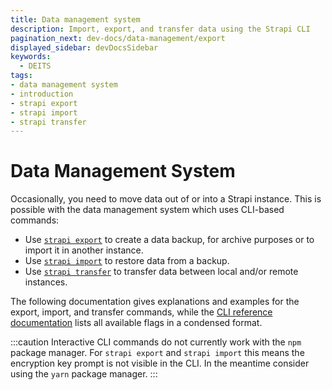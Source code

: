 ```yaml
---
title: Data management system 
description: Import, export, and transfer data using the Strapi CLI
pagination_next: dev-docs/data-management/export
displayed_sidebar: devDocsSidebar
keywords: 
  - DEITS
tags:
- data management system
- introduction
- strapi export
- strapi import
- strapi transfer
---
```


# Data Management System

Occasionally, you need to move data out of or into a Strapi instance. This is possible with the data management system which uses CLI-based commands:

- Use [`strapi export`](/dev-docs/data-management/export) to create a data backup, for archive purposes or to import it in another instance.
- Use [`strapi import`](/dev-docs/data-management/import) to restore data from a backup.
- Use [`strapi transfer`](/dev-docs/data-management/transfer) to transfer data between local and/or remote instances.

The following documentation gives explanations and examples for the export, import, and transfer commands, while the [CLI reference documentation](/dev-docs/cli#strapi-export) lists all available flags in a condensed format.

:::caution
Interactive CLI commands do not currently work with the `npm` package manager. For `strapi export` and `strapi import` this means the encryption key prompt is not visible in the CLI. In the meantime consider using the `yarn` package manager.
:::
